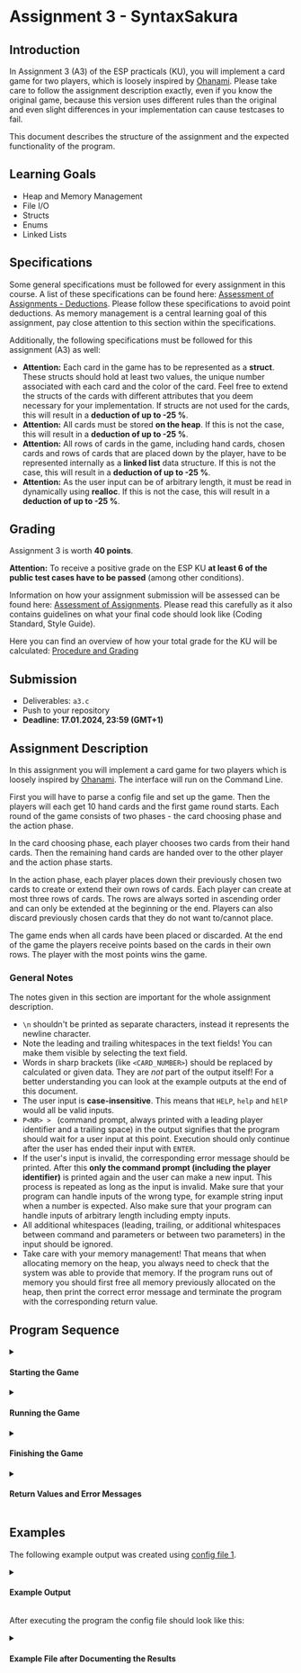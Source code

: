 # Assignment 3 - SyntaxSakura

## Introduction

In Assignment 3 (A3) of the ESP practicals (KU), you will implement a card game for two
players, which is loosely inspired by [Ohanami](https://de.wikipedia.org/wiki/Ohanami).
Please take care to follow the assignment description exactly, even if you know the original game, because this version 
uses different rules than the original and even slight differences in your implementation can cause 
testcases to fail.

This document describes the structure of the assignment and the expected functionality of the program.

## Learning  Goals

- Heap and Memory Management
- File I/O
- Structs
- Enums
- Linked Lists

## Specifications

Some general specifications must be followed for every assignment in this course. A list of these specifications can be found here:
[Assessment of Assignments - Deductions](https://www.notion.so/coding-tugraz/Assessment-of-Assignments-How-do-you-get-your-points-d7cca6cc89a344e38ad74dd3ccb73cb3?pvs=4#e3203e50b1fc4ba787bdbf5fb46262ae). Please follow these specifications to avoid point deductions. As memory management is a central learning goal of this assignment, pay close attention to this section within the specifications.

Additionally, the following specifications must be followed for this assignment (A3) as well:
* **Attention:** Each card in the game has to be represented as a **struct**. These structs should hold at least two values, the unique number associated with each card and the color of the card. Feel free to extend the structs of the cards with different attributes that you deem necessary for your implementation. If structs are not used for the cards, this will result in a **deduction of up to -25 %**.
* **Attention:** All cards must be stored **on the heap**. If this is not the case, this will result in a **deduction of up to -25 %**.
* **Attention:** All rows of cards in the game, including hand cards, chosen cards and rows of cards that are placed down by the player, have to be represented internally as a **linked list** data structure. If this is not the case, this will result in a **deduction of up to -25 %**.
* **Attention:** As the user input can be of arbitrary length, it must be read in dynamically using **realloc**. If this is not the case, this will result in a **deduction of up to -25 %**. 

## Grading

Assignment 3 is worth **40 points**.

**Attention:** To receive a positive grade on the ESP KU **at least 6 of the public test cases have to be passed** (among other conditions).  

Information on how your assignment submission will be assessed can be found here: [Assessment of Assignments](https://www.notion.so/coding-tugraz/Assessment-of-Assignments-How-do-you-get-your-points-d7cca6cc89a344e38ad74dd3ccb73cb3).
Please read this carefully as it also contains guidelines on what your final code should look like (Coding Standard, Style Guide).

Here you can find an overview of how your total grade for the KU will be calculated: [Procedure and Grading](https://www.notion.so/coding-tugraz/Procedure-and-Grading-59975fee4a9c4047867772cd20caf73d)

## Submission
- Deliverables: `a3.c`
- Push to your repository
- **Deadline: 17.01.2024, 23:59 (GMT+1)**

## Assignment Description

In this assignment you will implement a card game for two players which is loosely inspired by [Ohanami](https://de.wikipedia.org/wiki/Ohanami). The interface will run on the Command Line.

First you will have to parse a config file and set up the game. Then the players will each get 10 hand cards and the first game round starts. Each round of the game consists of two phases - the card choosing phase and the action phase.

In the card choosing phase, each player chooses two cards from their hand cards. Then the remaining hand cards are handed
over to the other player and the action phase starts.

In the action phase, each player places down their previously chosen two cards to create or extend their own rows of cards.
Each player can create at most three rows of cards. The rows are always sorted in ascending order and can only be extended at the beginning or the end. Players can also discard previously chosen cards that they do not want to/cannot place.

The game ends when all cards have been placed or discarded. At the end of the game the players receive points based on the cards in their own rows. The player with the most points wins the game.

### General Notes
The notes given in this section are important for the whole assignment description.

- `\n` shouldn't be printed as separate characters, instead it represents the newline character.
- Note the leading and trailing whitespaces in the text fields! You can make them visible by selecting the text field.
- Words in sharp brackets (like `<CARD_NUMBER>`) should be replaced by calculated or given data. They are *not* part of the output itself! For a better understanding you can look at the example outputs at the end of this document.
- The user input is **case-insensitive**. This means that `HELP`, `help` and `hElP` would all be valid inputs.
- `P<NR> > ` (command prompt, always printed with a leading player identifier and a trailing space) in the output signifies that the program should wait for a user input at this point. Execution should only continue after the user has ended their input with `ENTER`.
- If the user's input is invalid, the corresponding error message should be printed. After this **only the command prompt (including the player identifier)** is printed again and the user can make a new input. This process is repeated as long as the input is invalid. Make sure that your program can handle inputs of the wrong type, for example string input when a number is expected. Also make sure that your program can handle inputs of arbitrary length including empty inputs.
- All additional whitespaces (leading, trailing, or additional whitespaces between command and parameters or between two parameters) in the input should be ignored. 
- Take care with your memory management! That means that when allocating memory on the heap, you always need to check that the system was able to provide that memory. If the program runs out of memory you should first free all memory previously allocated on the heap, then print the correct error message and terminate the program with the corresponding return value.

## Program Sequence


<details>
<summary><h4>Starting the Game</h4></summary>

The program is called with one command line parameter. This parameter is the path to a
config file that contains the number of players and the game cards, and should be loaded at start.

For example:

```
./a3 configs/config_01.txt
```

If the program is called
- with the wrong number of parameters
- with a config file that cannot be opened
- with a config file that does not start with the correct [magic number](https://en.wikipedia.org/wiki/Magic_number_(programming))

the corresponding error message should be printed and the program should terminate with the correct return
value (see Return Values and Error Messages).

<details>
<summary><h5>Parsing the Config File</h5></summary>

Every config file contains a [magic number](https://de.wikipedia.org/wiki/Magische_Zahl_(Informatik)) in the first line
(`ESP\n`). This string has to be checked for its correctness. If the magic number is correct you can assume that the file is correctly formatted and no further checks of the file's content are needed.

The beginning of a valid config file could for example look like this:

```txt
ESP\n
2\n
57_g\n
37_r\n
28_w\n
29_r\n
89_r\n
44_b\n
14_w\n
115_r\n
<...>
```

- The first line specifies the magic number which has to be `ESP` in ASCII-text.  
- The second line specifies the number of players, for this assignment this number is always `2`.  
- After that the cards for the game are listed one card per line.  
- Keep in mind the newline character `'\n'` at the end of each line.

Every card consists of an integer number equal or greater than `1` and equal or lesser than `120` and one of 
four colors (blue `b`, green `g`, white `w`, red `r`). You can find an example for a valid config file [here](./configs/config_01.txt).

To represent the attributes of the individual cards in a structured way you have to use a **struct** to store the
*numerical value* and the *color* of the cards. Feel free to extend this struct with any member variables that you think you need in your program. Further, all cards are unique. There are in total 120 different cards that can show up in the config files with every card having a different numerical value.

</details>

<details>
<summary><h5>Welcome Message</h5></summary>

At the beginning of the game the following welcome message is printed:

```
Welcome to SyntaxSakura (2 players are playing)!\n
\n
```

</details>

<details>
<summary><h5>Distributing the Cards</h5></summary>

Next the cards are distributed in the order that they appear in the config file to the players until every player has ten cards. A config file with the correct magic number will always contain at least enough cards for this distribution.

This would look as follows: `Player 1` gets the first card from the config file, then `Player 2` gets the second card. 
Now every player has one card and the second distribution round starts, that means again `Player 1`
receives the third card, then `Player 2` the fourth. Then the third distribution round starts...

The cards of each player have to be stored as a **linked list**. Furthermore, we recommend that each player's cards are sorted in
ascending order by their numerical value because this is necessary for the output. 

If there are more cards listed in the config file than are needed for this distribution, the remaining
cards are not relevant for the game and can be ignored.

After the cards have been distributed the first game round starts.

</details>

</details>

<details>
<summary><h4>Running the Game</h4></summary>

One game round consists of two different phases, the card choosing phase and the action phase.

- First each player, starting with `Player 1`, will choose which two cards they want to place.  
- After both players have chosen their cards, the action phase starts with `Player 1`.  
- After both players are finished with their action phase the next card choosing phase begins, starting again
with `Player 1`.

If the players have used up all their hand cards the game ends (see Finishing the Game > Scoring).

<details>
<summary><h5>Command: Quit</h5></summary>

- `quit`

From the start of the first card choosing phase it should be possible to terminate the program with the command `quit` whenever the program is waiting for user input.

The `quit` command has no parameters. If `quit` is called with any parameters, the correct error message (see Return Values and Error Messages) should be printed, the command prompt should be printed again and the program should wait for a new user input.

If a valid `quit` command is entered, the program should terminate with the  return value `0` (see Return Values and Error Messages). Make sure to free all previously allocated memory before termination.

</details>

<details>
<summary><h5>Player Status Info</h5></summary>

At certain points during the game round (see the following sections for these points) the current player's status information should be printed. It includes their hand cards (in ascending order; might be empty), their chosen cards (in ascending order; might be empty) as well as all non-empty rows of that player.

A card will always be printed to the console in the following format: `<CARD_NUMBER>_<CARD_COLOR>`.
The card color is always printed as a lower case letter (for example `67_r`).
In all lists two cards are always separated by a single space.

The player status information looks like this:

```
\n
Player <NR>:\n
  hand cards: <LIST_OF_HAND_CARDS>\n
  chosen cards: <LIST_OF_CHOSEN_CARDS>\n
  row_1: <LIST_OF_CARDS_IN_ROW_1>\n
  row_2: <LIST_OF_CARDS_IN_ROW_2>\n
  row_3: <LIST_OF_CARDS_IN_ROW_3>\n
\n
```

If the hand cards or the chosen cards are empty, the `\n` directly follows the `:`. 
If a row is empty it should not be displayed. 

For example, if `Player 1` has no rows yet, their player status info might look like this:

```
\n
Player 1:\n
  hand cards: 14_w 28_w 38_b 48_g 56_w 57_g 67_r 81_g 89_r 119_w\n
  chosen cards:\n
\n
```

If `Player 1` has already chosen two cards and then placed one of them in their row 2, their status info might look like this:

```
\n
Player 1:\n
  hand cards: 38_b 48_g 56_w 57_g 67_r 81_g 89_r 119_w\n
  chosen cards: 28_w\n
  row_2: 14_w\n
\n
```

</details>

<details>
<summary><h5>Card Choosing Phase</h5></summary>

First print the following header:
```
-------------------\n
CARD CHOOSING PHASE\n
-------------------\n
```

Then the players take turns choosing exactly two cards from their hand cards which they want to keep.

At the beginning of each player's turn in the card choosing phase the player's status information should be printed. 
In this case the chosen cards are empty as no cards have been chosen yet.

Next the player is asked to choose two cards from their hand cards. First, the following question is asked: 

```
Please choose a first card to keep:\n
P<NR> > 
```

> **Note:** `<NR>` should from now on always be replaced with the index of the current player (e.g. `1` for `Player 1`).

A valid input is a card number from a card the player has in their **hand cards** or the `quit` command.

If the user input is invalid, the following error message should be printed:

```
Please enter the number of a card in your hand cards!\n
```

After the player has choosen a valid first card, the following question is asked:

```
Please choose a second card to keep:\n
P<NR> > 
```
A valid input is once again a card number from a card the player has in their **hand cards** or the `quit` command. The card number that was chosen for the first card is not valid, because it is not part of the hand cards anymore. If the user input is invalid, the error message is the same as for the first question.

The following example shows `Player 1` choosing their two cards:

```
\n
Player 1:\n
  hand cards: 14_w 48_g 67_r 81_g 89_r 119_w\n
  chosen cards:\n
  row_1: 56_w\n
  row_2: 57_g 60_g 61_r\n
\n
Please choose a first card to keep:\n
P1 > 1\n
Please enter the number of a card in your hand cards!\n
P1 > 67\n
Please choose a second card to keep:\n
P1 > 48\n
```

After the first player has chosen two cards, the second player's turn in the card choosing phase starts. The card choosing phase ends after both players have chosen two cards each.

Afterwards each player passes the remaining cards in their hand to the other player. This means that `Player 1` passes their remaining hand cards to `Player 2` and `Player 2` passes their remaining hand cards to `Player 1`.

The program should print the following:
```
\n
Card choosing phase is over - passing remaining hand cards to the next player!\n
\n
```

Then the action phase starts.

</details>

<details>
<summary><h5>Action Phase</h5></summary>

First print the following header:
```
------------\n
ACTION PHASE\n
------------\n
```

In the action phase the players place their previously chosen cards to create or extend their own rows.

Each player can create a maximum of three rows with the two cards that they previously chose from their hand cards. Cards can be placed to create a new row if the maximum has not yet been reached or to extend already existing rows.

Rows can only be extended at the beginning or at the end. Cards cannot be inserted in the middle of a row. If the
numerical value of the card is lower than the first card in the row, it will be placed at the beginning of the row. 
If the numerical value of the card is higher than the last card in the row, it will be placed at the end of the row.
If a card cannot be placed or the player does not want to place the card they can discard it.

At the beginning of each player's turn in the action phase the player's status information should be printed. The section `hand cards` now contains the new cards that were passed to the player by the other player after the card choosing phase. The section `chosen cards` contains the two cards that were chosen by the player in the previous card choosing phase.

Next, the player is asked to input a command with the following question:

```
What do you want to do?\n
P<NR> > 
```
After that the user can input commands.

For example:
```
\n
Player 1:\n
  hand cards: 5_r 29_r 37_r 44_b 60_g 61_r 110_b 115_r\n
  chosen cards: 48_g 67_r\n
  row_1: 56_w\n
  row_2: 57_g 60_g 61_r\n
\n
What do you want to do?\n
P1 > 
```

A player can choose between four actions/commands during their action phase.
- `help`
- `place <ROW> <CARD_NUMBER>`
- `discard <CARD_NUMBER>`
- `quit`

> **Hint:** You can use [strtok](https://en.cppreference.com/w/cpp/string/byte/strtok) to split a string into parts.

If the player inputs an unrecognized command or there are too many or not enough parameters for the command it should not be executed. Instead, the correct error message (see Return Values and Error Messages) should be printed, the command prompt should be printed again and the player should be able to input another command.

The player can enter commands as long as they have not yet played all chosen cards. After every successful `help`, `place` or `discard` action the (updated) status information of the player should be printed again. If the player still has chosen cards, the program should then print the question (`What do you want to do?\n`) and the command prompt again and wait for a new input.

If the first player has no chosen cards left, the second player starts their turn in the action phase.

After both players have completed their turn in the action phase, the program should print the following:
```
\n
Action phase is over - starting next game round!\n
\n
```

If the players still have hand cards, now the next game round starts once again with the card choosing phase. If there are no hand cards left, the program should continue with the scoring (see Finishing the Game > Scoring).

##### Command: Help

The command `help` prints the following help text:

```
\n
Available commands:\n
\n
- help\n
  Display this help message.\n
\n
- place <row number> <card number>\n
  Append a card to the chosen row or if the chosen row does not exist create it.\n
\n
- discard <card number>\n
  Discard a card from the chosen cards.\n
\n
- quit\n
  Terminate the program.\n
\n
```

##### Command: Place

- `place <ROW> <CARD_NUMBER>`

This command is used to extend the chosen row with a chosen card or, if the row does not yet exist, to create a new row with the chosen card.   

If the row cannot be extended with the chosen card, the row number is not valid or the player's **chosen cards** do not 
contain the specified card print the correct error message (see Return Values and Error Messages),
do not modify the current state, print the command prompt again and wait for another input.

##### Command: Discard

- `discard <CARD_NUMBER>`

This command is used to discard a chosen card, thus not creating or extending a row.

The chosen card will be removed from the chosen cards of the player. It is not needed for the rest of the game 
and can be deleted.

If the entered card number is not part of the player's **chosen cards** print the 
correct error message (see Return Values and Error Messages), do not modify the current state, print the command prompt again and wait for another input.

##### Command: Quit

The command `quit` works the same way in the action phase as it did in the card choosing 
phase (see Running the Game > Command: Quit).

</details>

</details>

<details>
<summary><h4>Finishing the Game</h4></summary>

<details>
<summary><h5>Scoring</h5></summary>

After all cards have been placed each player receives points for each card contained in their rows.
The cards give a different amount of points based on the color of the card.

| Color  | Blue | Green | White | Red  |
|:------:|:----:|:-----:|:-----:|:----:|
| Points |  3   |   4   |   7   |  10  |

The points gained from the longest row of each player are multiplied by two. If a player has multiple "longest" rows at the end of the game the points of the row with the lowest row number (lowest index) amongst the "longest" rows get multiplied by two.

For example:
```
row_1: 48_g 56_w         =>  4 + 7              = 11                         
row_2: 57_g 60_g 61_r    =>  (4 + 4 + 10) * 2   = 36   
row_3: 115_r             =>  10                 = 10                      
```
This player would receive `11 + 36 + 10 = 57` points in total.

The player with the most points wins the game. The program should print a list of both players sorted by their
points in descending order. Then the program should congratulate the winner.

```
\n
Player <NR>: <POINTS> points\n
Player <NR>: <POINTS> points\n
\n
Congratulations! Player <NR> wins the game!\n
```

For example:
```
\n
Player 1: 12 points\n
Player 2: 6 points\n
\n
Congratulations! Player 1 wins the game!\n
```

If both players have the same amount of points they should additionally be sorted in ascending order by player index. In this case both players should be congratulated in ascending order by player index.

```
\n
Player 1: 12 points\n
Player 2: 12 points\n
\n
Congratulations! Player 1 wins the game!\n
Congratulations! Player 2 wins the game!\n
```

</details>

<details>
<summary><h5>Documenting the Results</h5></summary>

Before you terminate the program you should also append the final score that the players received to the end of the loaded config file without overwriting any of the previous content. The score should be written to the file in the same format as you printed it to the command line. There should be one empty line between the last card in the config file and the scores. The file should end after the final congratulations message.

For example, the end of a config file after documenting the results could look like this:

```txt
<...>
33_g\n
38_b\n
30_g\n
\n
Player 1: 12 points\n
Player 2: 3 points\n
\n
Congratulations! Player 1 wins the game!\n
```

If the file cannot be opened for writing you should print the following error message to the console:

```
Warning: Results not written to file!\n
```

Afterwards the program terminates with return value `0`.

> **Hint:** Executing `make reset` will reset all config files to their original content. Executing `make run` or `make test` also automatically includes this reset.

</details>

</details>

<details>
<summary><h4>Return Values and Error Messages</h4></summary>

The program has to react to errors during the game and print the corresponding error messages and/or return the correct
return values. You can find all error messages that should be printed and all return values in the table below.

Only one error should be printed at once. If multiple errors occur at the same time, 
only the highest message in the below table should be printed.

`<CONFIG_FILE>` should be replaced with the command line parameter that was entered by the user
calling the program in the error messages.

| Return Value | Error Message                                      | Meaning                                                            |
|--------------|----------------------------------------------------|--------------------------------------------------------------------|
| 0            | -                                                  | The program terminated successfully                                |
| 1            | `Usage: ./a3 <config file>\n`                      | The wrong number of command line parameters was entered            |
| 2            | `Error: Cannot open file: <CONFIG_FILE>\n`         | The config file could not be opened                                |
| 3            | `Error: Invalid file: <CONFIG_FILE>\n`             | The config file contains the wrong *magic number*                  |
| 4            | `Error: Out of memory\n`                           | The program was not able to allocate new memory                    |
|              | `Please enter a valid command!\n`                  | The command does not exist                                         |
|              | `Please enter the correct number of parameters!\n` | The command was called with too many or too few parameters         |
|              | `Please enter a valid row number!\n`               | The entered row number is below 1 or above 3                       |
|              | `Please enter the number of a card in your hand cards!\n`     | The player's hand cards do not contain this card   |
|              | `Please enter the number of a card in your chosen cards!\n`     | The player's chosen cards do not contain this card   |
|              | `This card cannot extend the chosen row!\n`        | The chosen card cannot extend the chosen row                       |
|              | `Warning: Results not written to file!\n`         | The results could not be appended to the config file               |
</details>


## Examples

The following example output was created using [config file 1](./configs/config_01.txt).

<details>
<summary><h4>Example Output</h4></summary>

```
Welcome to SyntaxSakura (2 players are playing)!

-------------------
CARD CHOOSING PHASE
-------------------

Player 1:
  hand cards: 14_w 28_w 38_b 48_g 56_w 57_g 67_r 81_g 89_r 119_w
  chosen cards:

Please choose a first card to keep:
P1 > 89
Please choose a second card to keep:
P1 > 67

Player 2:
  hand cards: 5_r 29_r 30_g 33_g 37_r 44_b 60_g 61_r 110_b 115_r
  chosen cards:

Please choose a first card to keep:
P2 > 29
Please choose a second card to keep:
P2 > 5

Card choosing phase is over - passing remaining hand cards to the next player!

------------
ACTION PHASE
------------

Player 1:
  hand cards: 30_g 33_g 37_r 44_b 60_g 61_r 110_b 115_r
  chosen cards: 67_r 89_r

What do you want to do?
P1 > place 1 89

Player 1:
  hand cards: 30_g 33_g 37_r 44_b 60_g 61_r 110_b 115_r
  chosen cards: 67_r
  row_1: 89_r

What do you want to do?
P1 > place 1 67

Player 1:
  hand cards: 30_g 33_g 37_r 44_b 60_g 61_r 110_b 115_r
  chosen cards:
  row_1: 67_r 89_r


Player 2:
  hand cards: 14_w 28_w 38_b 48_g 56_w 57_g 81_g 119_w
  chosen cards: 5_r 29_r

What do you want to do?
P2 > help

Available commands:

- help
  Display this help message.

- place <row number> <card number>
  Append a card to the chosen row or if the chosen row does not exist create it.

- discard <card number>
  Discard a card from the chosen cards.

- quit
  Terminate the program.


Player 2:
  hand cards: 14_w 28_w 38_b 48_g 56_w 57_g 81_g 119_w
  chosen cards: 5_r 29_r

What do you want to do?
P2 > discard 5

Player 2:
  hand cards: 14_w 28_w 38_b 48_g 56_w 57_g 81_g 119_w
  chosen cards: 29_r

What do you want to do?
P2 > place 2 29

Player 2:
  hand cards: 14_w 28_w 38_b 48_g 56_w 57_g 81_g 119_w
  chosen cards:
  row_2: 29_r


Action phase is over - starting next game round!

-------------------
CARD CHOOSING PHASE
-------------------

Player 1:
  hand cards: 30_g 33_g 37_r 44_b 60_g 61_r 110_b 115_r
  chosen cards:
  row_1: 67_r 89_r

Please choose a first card to keep:
P1 > 30
Please choose a second card to keep:
P1 > 33

Player 2:
  hand cards: 14_w 28_w 38_b 48_g 56_w 57_g 81_g 119_w
  chosen cards:
  row_2: 29_r

Please choose a first card to keep:
P2 > 14
Please choose a second card to keep:
P2 > 28

Card choosing phase is over - passing remaining hand cards to the next player!

------------
ACTION PHASE
------------

Player 1:
  hand cards: 38_b 48_g 56_w 57_g 81_g 119_w
  chosen cards: 30_g 33_g
  row_1: 67_r 89_r

What do you want to do?
P1 > place 1 33

Player 1:
  hand cards: 38_b 48_g 56_w 57_g 81_g 119_w
  chosen cards: 30_g
  row_1: 33_g 67_r 89_r

What do you want to do?
P1 > place 1 30

Player 1:
  hand cards: 38_b 48_g 56_w 57_g 81_g 119_w
  chosen cards:
  row_1: 30_g 33_g 67_r 89_r


Player 2:
  hand cards: 37_r 44_b 60_g 61_r 110_b 115_r
  chosen cards: 14_w 28_w
  row_2: 29_r

What do you want to do?
P2 > place 1 28

Player 2:
  hand cards: 37_r 44_b 60_g 61_r 110_b 115_r
  chosen cards: 14_w
  row_1: 28_w
  row_2: 29_r

What do you want to do?
P2 > place 1 14

Player 2:
  hand cards: 37_r 44_b 60_g 61_r 110_b 115_r
  chosen cards:
  row_1: 14_w 28_w
  row_2: 29_r


Action phase is over - starting next game round!

-------------------
CARD CHOOSING PHASE
-------------------

Player 1:
  hand cards: 38_b 48_g 56_w 57_g 81_g 119_w
  chosen cards:
  row_1: 30_g 33_g 67_r 89_r

Please choose a first card to keep:
P1 > 38
Please choose a second card to keep:
P1 > 57

Player 2:
  hand cards: 37_r 44_b 60_g 61_r 110_b 115_r
  chosen cards:
  row_1: 14_w 28_w
  row_2: 29_r

Please choose a first card to keep:
P2 > 44
Please choose a second card to keep:
P2 > 110

Card choosing phase is over - passing remaining hand cards to the next player!

------------
ACTION PHASE
------------

Player 1:
  hand cards: 37_r 60_g 61_r 115_r
  chosen cards: 38_b 57_g
  row_1: 30_g 33_g 67_r 89_r

What do you want to do?
P1 > place 2 38

Player 1:
  hand cards: 37_r 60_g 61_r 115_r
  chosen cards: 57_g
  row_1: 30_g 33_g 67_r 89_r
  row_2: 38_b

What do you want to do?
P1 > place 2 57

Player 1:
  hand cards: 37_r 60_g 61_r 115_r
  chosen cards:
  row_1: 30_g 33_g 67_r 89_r
  row_2: 38_b 57_g


Player 2:
  hand cards: 48_g 56_w 81_g 119_w
  chosen cards: 44_b 110_b
  row_1: 14_w 28_w
  row_2: 29_r

What do you want to do?
P2 > discard 45
Please enter the number of a card in your chosen cards!
P2 > discard 44

Player 2:
  hand cards: 48_g 56_w 81_g 119_w
  chosen cards: 110_b
  row_1: 14_w 28_w
  row_2: 29_r

What do you want to do?
P2 > place 1 110

Player 2:
  hand cards: 48_g 56_w 81_g 119_w
  chosen cards:
  row_1: 14_w 28_w 110_b
  row_2: 29_r


Action phase is over - starting next game round!

-------------------
CARD CHOOSING PHASE
-------------------

Player 1:
  hand cards: 37_r 60_g 61_r 115_r
  chosen cards:
  row_1: 30_g 33_g 67_r 89_r
  row_2: 38_b 57_g

Please choose a first card to keep:
P1 > 61
Please choose a second card to keep:
P1 > 115

Player 2:
  hand cards: 48_g 56_w 81_g 119_w
  chosen cards:
  row_1: 14_w 28_w 110_b
  row_2: 29_r

Please choose a first card to keep:
P2 > place 1 15
Please enter the number of a card in your hand cards!
P2 > 48
Please choose a second card to keep:
P2 > 81

Card choosing phase is over - passing remaining hand cards to the next player!

------------
ACTION PHASE
------------

Player 1:
  hand cards: 56_w 119_w
  chosen cards: 61_r 115_r
  row_1: 30_g 33_g 67_r 89_r
  row_2: 38_b 57_g

What do you want to do?
P1 > place 1 115

Player 1:
  hand cards: 56_w 119_w
  chosen cards: 61_r
  row_1: 30_g 33_g 67_r 89_r 115_r
  row_2: 38_b 57_g

What do you want to do?
P1 > place 2 61

Player 1:
  hand cards: 56_w 119_w
  chosen cards:
  row_1: 30_g 33_g 67_r 89_r 115_r
  row_2: 38_b 57_g 61_r


Player 2:
  hand cards: 37_r 60_g
  chosen cards: 48_g 81_g
  row_1: 14_w 28_w 110_b
  row_2: 29_r

What do you want to do?
P2 > place 1 48
This card cannot extend the chosen row!
P2 > place 2 48

Player 2:
  hand cards: 37_r 60_g
  chosen cards: 81_g
  row_1: 14_w 28_w 110_b
  row_2: 29_r 48_g

What do you want to do?
P2 > place 2 81

Player 2:
  hand cards: 37_r 60_g
  chosen cards:
  row_1: 14_w 28_w 110_b
  row_2: 29_r 48_g 81_g


Action phase is over - starting next game round!

-------------------
CARD CHOOSING PHASE
-------------------

Player 1:
  hand cards: 56_w 119_w
  chosen cards:
  row_1: 30_g 33_g 67_r 89_r 115_r
  row_2: 38_b 57_g 61_r

Please choose a first card to keep:
P1 > 56
Please choose a second card to keep:
P1 > 119

Player 2:
  hand cards: 37_r 60_g
  chosen cards:
  row_1: 14_w 28_w 110_b
  row_2: 29_r 48_g 81_g

Please choose a first card to keep:
P2 > 37
Please choose a second card to keep:
P2 > 60

Card choosing phase is over - passing remaining hand cards to the next player!

------------
ACTION PHASE
------------

Player 1:
  hand cards:
  chosen cards: 56_w 119_w
  row_1: 30_g 33_g 67_r 89_r 115_r
  row_2: 38_b 57_g 61_r

What do you want to do?
P1 > place 1 119

Player 1:
  hand cards:
  chosen cards: 56_w
  row_1: 30_g 33_g 67_r 89_r 115_r 119_w
  row_2: 38_b 57_g 61_r

What do you want to do?
P1 > place 3 56 

Player 1:
  hand cards:
  chosen cards:
  row_1: 30_g 33_g 67_r 89_r 115_r 119_w
  row_2: 38_b 57_g 61_r
  row_3: 56_w


Player 2:
  hand cards:
  chosen cards: 37_r 60_g
  row_1: 14_w 28_w 110_b
  row_2: 29_r 48_g 81_g

What do you want to do?
P2 > place 3 37

Player 2:
  hand cards:
  chosen cards: 60_g
  row_1: 14_w 28_w 110_b
  row_2: 29_r 48_g 81_g
  row_3: 37_r

What do you want to do?
P2 > discard 60

Player 2:
  hand cards:
  chosen cards:
  row_1: 14_w 28_w 110_b
  row_2: 29_r 48_g 81_g
  row_3: 37_r


Action phase is over - starting next game round!


Player 1: 114 points
Player 2: 62 points

Congratulations! Player 1 wins the game!
```

</details>

After executing the program the config file should look like this:

<details>
<summary><h4>Example File after Documenting the Results</h4></summary>

```
ESP
2
57_g
37_r
28_w
29_r
89_r
44_b
14_w
115_r
119_w
60_g
67_r
61_r
48_g
5_r
81_g
110_b
56_w
33_g
38_b
30_g

Player 1: 114 points
Player 2: 62 points

Congratulations! Player 1 wins the game!
```

</details>